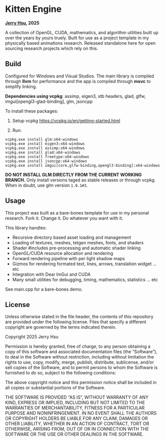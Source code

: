 # Kitten Engine
**[Jerry Hsu](https://jerryhsu.io), 2025**

A collection of OpenGL, CUDA, mathematics, and algorithm utilities built up over the years by yours truely.
Built for use as a project template in my physically based animations research. 
Released standalone here for open sourcing research projects which rely on this.

## Build
Configured for Windows and Visual Studios. 
The main library is compiled through **llvm** for performance and the app is compiled through **msvc** to simplify linking.

**Dependencies using vcpkg**: assimp, eigen3, stb headers, glad, glfw, imgui[opengl3-glad-binding], glm, jsoncpp

To install these packages:

1. Setup vcpkg https://vcpkg.io/en/getting-started.html

2. Run:
```
vcpkg.exe install glm:x64-windows
vcpkg.exe install eigen3:x64-windows
vcpkg.exe install assimp:x64-windows
vcpkg.exe install glad:x64-windows
vcpkg.exe install freetype:x64-windows
vcpkg.exe install jsoncpp:x64-windows
vcpkg.exe install imgui[core,glfw-binding,opengl3-binding]:x64-windows
```

**DO NOT INSTALL GLM DIRECTLY FROM THE CURRENT WORKING BRANCH.**
Only install versions taged as stable releases or through vcpkg. 
When in doubt, use glm version ```1.0.1#3```. 

## Usage
This project was built as a bare-bones template for use in my personal research. 
Fork it. Change it. Do whatever you want with it. 

This library handles:
* Recursive directory based asset loading and management
* Loading of textures, meshes, tetgen meshes, fonts, and shaders
* Shader #includes pre-processing and automatic shader linking 
* OpenGL/CUDA resource allocation and rendering
* Forward rendering pipeline with per light shadow maps
* Gizmos for rendering formated text, lines, arrows, translation widget ... etc 
* Integration with Dear ImGui and CUDA
* Many small utilities for debugging, timing, mathematics, statistics ... etc

See main.cpp for a bare-bones demo.

## License
Unless otherwise stated in the file header, the contents of this repository are provided under the following license. Files that specify a different copyright are governed by the terms indicated therein.

Copyright 2025 Jerry Hsu

Permission is hereby granted, free of charge, to any person obtaining a copy of this software and associated documentation files (the “Software”), to deal in the Software without restriction, including without limitation the rights to use, copy, modify, merge, publish, distribute, sublicense, and/or sell copies of the Software, and to permit persons to whom the Software is furnished to do so, subject to the following conditions:

The above copyright notice and this permission notice shall be included in all copies or substantial portions of the Software.

THE SOFTWARE IS PROVIDED “AS IS”, WITHOUT WARRANTY OF ANY KIND, EXPRESS OR IMPLIED, INCLUDING BUT NOT LIMITED TO THE WARRANTIES OF MERCHANTABILITY, FITNESS FOR A PARTICULAR PURPOSE AND NONINFRINGEMENT. IN NO EVENT SHALL THE AUTHORS OR COPYRIGHT HOLDERS BE LIABLE FOR ANY CLAIM, DAMAGES OR OTHER LIABILITY, WHETHER IN AN ACTION OF CONTRACT, TORT OR OTHERWISE, ARISING FROM, OUT OF OR IN CONNECTION WITH THE SOFTWARE OR THE USE OR OTHER DEALINGS IN THE SOFTWARE.
